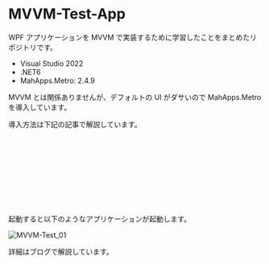 # MVVM-Test-App

WPF アプリケーションを MVVM で実装するために学習したことをまとめたリポジトリです。

- Visual Studio 2022
- .NET6
- MahApps.Metro: 2.4.9

MVVM とは関係ありませんが、デフォルトの UI がダサいので MahApps.Metro を導入しています。

導入方法は下記の記事で解説しています。

<div class="iframely-embed"><div class="iframely-responsive" style="height: 140px; padding-bottom: 0;"><a href="https://hn-pgtech.com/2021-11-07/" data-iframely-url="//iframely.net/CQMalKg?card=small"></a></div></div><script async src="//iframely.net/embed.js" charset="utf-8"></script>

起動すると以下のようなアプリケーションが起動します。

![MVVM-Test_01](https://user-images.githubusercontent.com/49751604/174263596-a1b15955-ca5d-4eda-ab8c-689e28e40ef9.gif)

詳細はブログで解説しています。

<div class="iframely-embed"><div class="iframely-responsive" style="padding-bottom: 52.3438%; padding-top: 120px;"><a href="https://hn-pgtech.com/2021-11-14/" data-iframely-url="//iframely.net/mwH1Dem"></a></div></div><script async src="//iframely.net/embed.js" charset="utf-8"></script>
